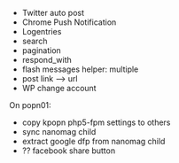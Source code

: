 - Twitter auto post
- Chrome Push Notification
- Logentries
- search
- pagination
- respond_with
- flash messages helper: multiple
- post link --> url
- WP change account

On popn01:
- copy kpopn php5-fpm settings to others
- sync nanomag child
- extract google dfp from nanomag child
- ?? facebook share button
